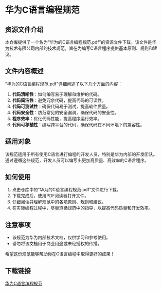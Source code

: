 # 华为C语言编程规范

## 资源文件介绍

本仓库提供了一个名为“华为的C语言编程规范.pdf”的资源文件下载。该文件是华为技术有限公司内部的技术规范，旨在为编写C语言程序提供基本原则、规则和建议。

## 文件内容概述

“华为的C语言编程规范.pdf”详细阐述了以下几个方面的内容：

1. **代码清晰性**：如何编写易于理解和维护的代码。
2. **代码简洁性**：避免冗余代码，提高代码的可读性。
3. **代码可测试性**：确保代码易于测试，提高软件质量。
4. **代码安全性**：防范常见的安全漏洞，确保代码的安全性。
5. **程序效率**：优化代码性能，提高程序运行效率。
6. **代码可移植性**：编写跨平台的代码，确保代码在不同环境下的兼容性。

## 适用对象

该规范适用于所有使用C语言进行编程的开发人员，特别是华为内部的开发团队。通过遵循这些规范，开发人员可以编写出更加高质量、高效率的C语言程序。

## 如何使用

1. 点击仓库中的“华为的C语言编程规范.pdf”文件进行下载。
2. 下载完成后，使用PDF阅读器打开文件。
3. 仔细阅读并理解规范中的各项原则、规则和建议。
4. 在实际编程过程中，尽量遵循规范中的指导，以提高代码质量和开发效率。

## 注意事项

- 该规范为华为内部技术文档，仅供学习和参考使用。
- 请勿将该文档用于商业用途或未经授权的传播。

希望这份规范能够帮助你在C语言编程中取得更好的成果！

## 下载链接

[华为C语言编程规范](https://pan.quark.cn/s/f6dee728fe52)